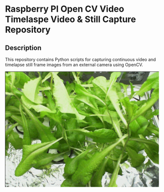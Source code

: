 # Raspberry PI Open CV Video Timelaspe Video & Still Capture Repository

## Description

This repository contains Python scripts for capturing continuous video and timelapse still frame images from an external camera using OpenCV.

![Image of growing hydroponic Lettuce](Lettuce_Timelapse.gif) 
